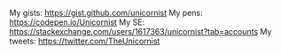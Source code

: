 My gists: https://gist.github.com/unicornist
My pens: https://codepen.io/Unicornist
My SE: https://stackexchange.com/users/1617363/unicornist?tab=accounts
My tweets: https://twitter.com/TheUnicornist
